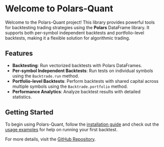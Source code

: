 # Welcome to Polars-Quant

Welcome to the Polars-Quant project! This library provides powerful tools for backtesting trading strategies using the **Polars** DataFrame library. It supports both per-symbol independent backtests and portfolio-level backtests, making it a flexible solution for algorithmic trading.

## Features
- **Backtesting**: Run vectorized backtests with Polars DataFrames.
- **Per-symbol Independent Backtests**: Run tests on individual symbols using the `Backtrade.run` method.
- **Portfolio-level Backtests**: Perform backtests with shared capital across multiple symbols using the `Backtrade.portfolio` method.
- **Performance Analytics**: Analyze backtest results with detailed statistics.

## Getting Started
To begin using Polars-Quant, follow the [installation guide](start/installation.md) and check out the [usage examples](start/usage.md) for help on running your first backtest.

For more details, visit the [GitHub Repository](https://github.com/Firstastor/polars-quant/).
